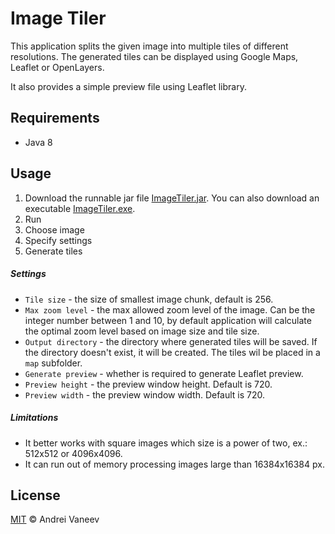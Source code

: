 Image Tiler
==============

This application splits the given image into multiple tiles of different resolutions.
The generated tiles can be displayed using Google Maps, Leaflet or OpenLayers.

It also provides a simple preview file using Leaflet library.

## Requirements
* Java 8

## Usage
1. Download the runnable jar file [ImageTiler.jar](https://github.com/avaneev95/ImageTiler/releases/download/1.1.0/ImageTiler.jar). 
You can also download an executable [ImageTiler.exe](https://github.com/avaneev95/ImageTiler/releases/download/1.1.0/ImageTiler.exe).
2. Run
3. Choose image
4. Specify settings
5. Generate tiles

##### Settings
* `Tile size` - the size of smallest image chunk, default is 256.
* `Max zoom level` - the max allowed zoom level of the image. Can be the integer number between 1 and 10, by default application will calculate the optimal zoom level based on image size and tile size.
* `Output directory` - the directory where generated tiles will be saved. If the directory doesn't exist, it will be created. The tiles wil be placed in a `map` subfolder.
* `Generate preview` - whether is required to generate Leaflet preview. 
* `Preview height` - the preview window height. Default is 720.
* `Preview width` - the preview window width. Default is 720.

##### Limitations
* It better works with square images which size is a power of two, ex.: 512x512 or 4096x4096.
* It can run out of memory processing images large than 16384x16384 px.

## License

[MIT](LICENSE) © Andrei Vaneev
